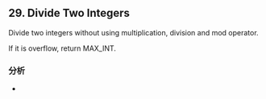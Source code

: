 ## 29. Divide Two Integers

Divide two integers without using multiplication, division and mod operator.

If it is overflow, return MAX_INT.

### 分析

- 